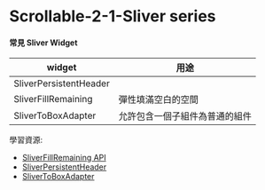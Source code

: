 # Scrollable-2-1-Sliver series


#### 常見 Sliver Widget

| widget                 | 用途                |
|-----------------------|-------------------|
| SliverPersistentHeader              |    |
| SliverFillRemaining              | 彈性填滿空白的空間   |
| SliverToBoxAdapter | 允許包含一個子組件為普通的組件 |


學習資源:
- [SliverFillRemaining API](https://api.flutter.dev/flutter/widgets/SliverFillRemaining-class.html)
- [SliverPersistentHeader](http://laomengit.com/flutter/widgets/SliverPersistentHeader.html#sliverpersistentheader)
- [SliverToBoxAdapter](http://laomengit.com/guide/widgets/SliverToBoxAdapter.html)
